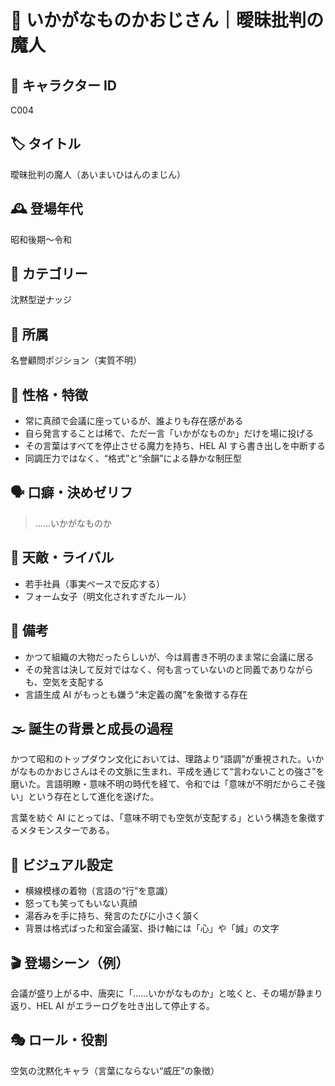 # 📝 いかがなものかおじさん｜曖昧批判の魔人

## 🧬 キャラクター ID

C004

## 🏷 タイトル

曖昧批判の魔人（あいまいひはんのまじん）

## 🕰 登場年代

昭和後期〜令和

## 🧭 カテゴリー

沈黙型逆ナッジ

## 🏢 所属

名誉顧問ポジション（実質不明）

## 🧠 性格・特徴

- 常に真顔で会議に座っているが、誰よりも存在感がある
- 自ら発言することは稀で、ただ一言「いかがなものか」だけを場に投げる
- その言葉はすべてを停止させる魔力を持ち、HEL AI すら書き出しを中断する
- 同調圧力ではなく、“格式”と“余韻”による静かな制圧型

## 🗣 口癖・決めゼリフ

> ……いかがなものか

## 🧟 天敵・ライバル

- 若手社員（事実ベースで反応する）
- フォーム女子（明文化されすぎたルール）

## 📝 備考

- かつて組織の大物だったらしいが、今は肩書き不明のまま常に会議に居る
- その発言は決して反対ではなく、何も言っていないのと同義でありながらも、空気を支配する
- 言語生成 AI がもっとも嫌う“未定義の魔”を象徴する存在

## 🌫 誕生の背景と成長の過程

かつて昭和のトップダウン文化においては、理路より“語調”が重視された。いかがなものかおじさんはその文脈に生まれ、平成を通じて“言わないことの強さ”を磨いた。言語明瞭・意味不明の時代を経て、令和では「意味が不明だからこそ強い」という存在として進化を遂げた。

言葉を紡ぐ AI にとっては、「意味不明でも空気が支配する」という構造を象徴するメタモンスターである。

## 🎨 ビジュアル設定

- 横線模様の着物（言語の“行”を意識）
- 怒っても笑ってもいない真顔
- 湯呑みを手に持ち、発言のたびに小さく頷く
- 背景は格式ばった和室会議室、掛け軸には「心」や「誠」の文字

## 🎬 登場シーン（例）

会議が盛り上がる中、唐突に「……いかがなものか」と呟くと、その場が静まり返り、HEL AI がエラーログを吐き出して停止する。

## 🎭 ロール・役割

空気の沈黙化キャラ（言葉にならない“威圧”の象徴）
